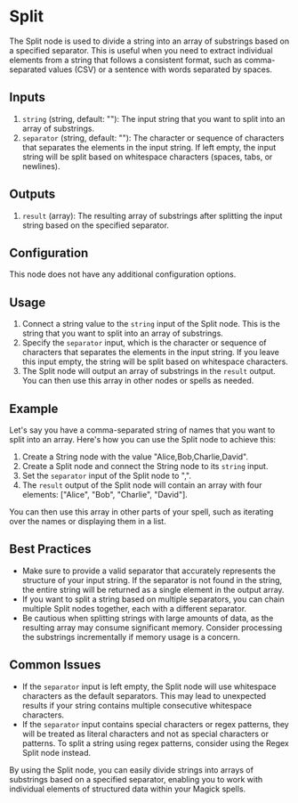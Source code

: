 # Split

The Split node is used to divide a string into an array of substrings based on a specified separator. This is useful when you need to extract individual elements from a string that follows a consistent format, such as comma-separated values (CSV) or a sentence with words separated by spaces.

## Inputs

1. `string` (string, default: ""): The input string that you want to split into an array of substrings.
2. `separator` (string, default: ""): The character or sequence of characters that separates the elements in the input string. If left empty, the input string will be split based on whitespace characters (spaces, tabs, or newlines).

## Outputs

1. `result` (array): The resulting array of substrings after splitting the input string based on the specified separator.

## Configuration

This node does not have any additional configuration options.

## Usage

1. Connect a string value to the `string` input of the Split node. This is the string that you want to split into an array of substrings.
2. Specify the `separator` input, which is the character or sequence of characters that separates the elements in the input string. If you leave this input empty, the string will be split based on whitespace characters.
3. The Split node will output an array of substrings in the `result` output. You can then use this array in other nodes or spells as needed.

## Example

Let's say you have a comma-separated string of names that you want to split into an array. Here's how you can use the Split node to achieve this:

1. Create a String node with the value "Alice,Bob,Charlie,David".
2. Create a Split node and connect the String node to its `string` input.
3. Set the `separator` input of the Split node to ",".
4. The `result` output of the Split node will contain an array with four elements: ["Alice", "Bob", "Charlie", "David"].

You can then use this array in other parts of your spell, such as iterating over the names or displaying them in a list.

## Best Practices

- Make sure to provide a valid separator that accurately represents the structure of your input string. If the separator is not found in the string, the entire string will be returned as a single element in the output array.
- If you want to split a string based on multiple separators, you can chain multiple Split nodes together, each with a different separator.
- Be cautious when splitting strings with large amounts of data, as the resulting array may consume significant memory. Consider processing the substrings incrementally if memory usage is a concern.

## Common Issues

- If the `separator` input is left empty, the Split node will use whitespace characters as the default separators. This may lead to unexpected results if your string contains multiple consecutive whitespace characters.
- If the `separator` input contains special characters or regex patterns, they will be treated as literal characters and not as special characters or patterns. To split a string using regex patterns, consider using the Regex Split node instead.

By using the Split node, you can easily divide strings into arrays of substrings based on a specified separator, enabling you to work with individual elements of structured data within your Magick spells.